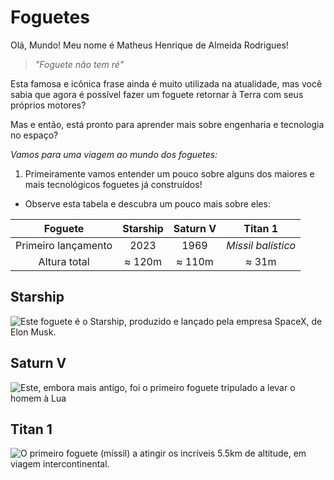 # **Foguetes**

Olá, Mundo! Meu nome é Matheus Henrique de Almeida Rodrigues!
>*"Foguete não tem ré"*

Esta famosa e icônica frase ainda é muito utilizada na atualidade, mas você sabia que agora é possível fazer um foguete retornar à Terra com seus próprios motores?

Mas e então, está pronto para aprender mais sobre engenharia e tecnologia no espaço?

*Vamos para uma viagem ao mundo dos foguetes:*

1. Primeiramente vamos entender um pouco sobre alguns dos maiores e mais tecnológicos foguetes já construídos!
* Observe esta tabela e descubra um pouco mais sobre eles:

| Foguete | Starship | Saturn V | Titan 1 |
|:------------------------:|:------------------------:|:------------------------:|:------------------------:|
| Primeiro lançamento | 2023 | 1969 | *Míssil balístico* |
| Altura total | ≈ 120m | ≈ 110m | ≈ 31m |

## Starship

![Este foguete é o Starship, produzido e lançado pela empresa SpaceX, de Elon Musk.](https://i0.wp.com/spacenews.com/wp-content/uploads/2024/05/starship-ift4-wdr.jpg?fit=1200%2C899&ssl=1 "Este foguete é o Starship, produzido e lançado pela empresa SpaceX, de Elon Musk.")

## Saturn V

![Este, embora mais antigo, foi o primeiro foguete tripulado a levar o homem à Lua](https://cdn.firespring.com/images/1342c702-38be-4aaa-89db-5663555b7ff9.jpg "Este, embora mais antigo, foi o primeiro foguete tripulado a levar o homem à Lua")

## Titan 1

![O primeiro foguete (*míssil*) a atingir os incríveis 5.5km de altitude, em viagem intercontinental.](https://upload.wikimedia.org/wikipedia/commons/thumb/9/9a/Titan_1_ICBM.jpg/600px-Titan_1_ICBM.jpg "O primeiro foguete (*míssil*) a atingir os incríveis 5.5km de altitude, em viagem intercontinental.")


